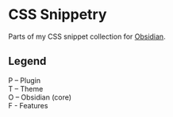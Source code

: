 # CSS Snippetry

Parts of my CSS snippet collection for [Obsidian](https://obsidian.md/).

## Legend

P – Plugin  
T – Theme  
O – Obsidian (core)  
F - Features  
